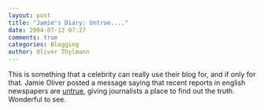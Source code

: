 ```yaml
---
layout: post
title: "Jamie's Diary: Untrue...."
date: 2004-07-12 07:27
comments: true
categories: Blogging
author: Oliver Thylmann
---
```



This is something that a celebrity can really use their blog for, and if only for that. Jamie Oliver posted a message saying that recent reports in english newspapers are [untrue](http://www.jamieoliver.com/diary/2004/07/11/untrue.php), giving journalists a place to find out the truth. Wonderful to see.


